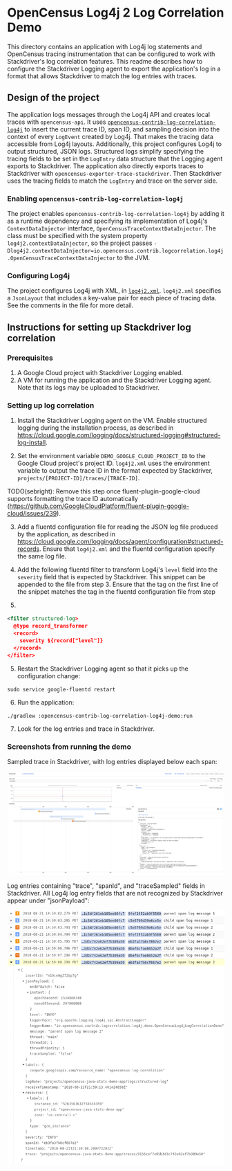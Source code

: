 # OpenCensus Log4j 2 Log Correlation Demo

This directory contains an application with Log4j log statements and OpenCensus tracing
instrumentation that can be configured to work with Stackdriver's log correlation features.  This
readme describes how to configure the Stackdriver Logging agent to export the application's log in a
format that allows Stackdriver to match the log entries with traces.

## Design of the project

The application logs messages through the Log4j API and creates local traces with `opencensus-api`.
It uses
[`opencensus-contrib-log-correlation-log4j`](https://github.com/census-instrumentation/opencensus-java/tree/master/contrib/log_correlation/log4j)
to insert the current trace ID, span ID, and sampling decision into the context of every `LogEvent`
created by Log4j.  That makes the tracing data accessible from Log4j layouts.  Additionally, this
project configures Log4j to output structured, JSON logs.  Structured logs simplify specifying the
tracing fields to be set in the `LogEntry` data structure that the Logging agent exports to
Stackdriver.  The application also directly exports traces to Stackdriver with
`opencensus-exporter-trace-stackdriver`.  Then Stackdriver uses the tracing fields to match the
`LogEntry` and trace on the server side.

### Enabling `opencensus-contrib-log-correlation-log4j`

The project enables `opencensus-contrib-log-correlation-log4j` by adding it as a runtime dependency
and specifying its implementation of Log4j's `ContextDataInjector` interface,
`OpenCensusTraceContextDataInjector`.  The class must be specified with the system property
`log4j2.contextDataInjector`, so the project passes
`-Dlog4j2.contextDataInjector=io.opencensus.contrib.logcorrelation.log4j.OpenCensusTraceContextDataInjector`
to the JVM.

### Configuring Log4j

The project configures Log4j with XML, in [`log4j2.xml`](src/main/resources/log4j2.xml).
`log4j2.xml` specifies a `JsonLayout` that includes a key-value pair for each piece of tracing data.
See the comments in the file for more detail.

## Instructions for setting up Stackdriver log correlation

### Prerequisites

1. A Google Cloud project with Stackdriver Logging enabled.
2. A VM for running the application and the Stackdriver Logging agent.  Note that its logs may be
uploaded to Stackdriver.

### Setting up log correlation

1. Install the Stackdriver Logging agent on the VM.  Enable structured logging during the
installation process, as described in
https://cloud.google.com/logging/docs/structured-logging#structured-log-install.

2. Set the environment variable `DEMO_GOOGLE_CLOUD_PROJECT_ID` to the Google Cloud project's project
ID.  `log4j2.xml` uses the environment variable to output the trace ID in the format expected by
Stackdriver, `projects/[PROJECT-ID]/traces/[TRACE-ID]`.

  TODO(sebright): Remove this step once fluent-plugin-google-cloud supports formatting the trace ID
automatically (https://github.com/GoogleCloudPlatform/fluent-plugin-google-cloud/issues/239).

3. Add a fluentd configuration file for reading the JSON log file produced by the application, as
described in https://cloud.google.com/logging/docs/agent/configuration#structured-records.  Ensure
that `log4j2.xml` and the fluentd configuration specify the same log file.

4. Add the following fluentd filter to transform Log4j's `level` field into the `severity` field
that is expected by Stackdriver.  This snippet can be appended to the file from step 3.  Ensure that
the tag on the first line of the snippet matches the tag in the fluentd configuration file from step
3.

  ```xml
  <filter structured-log>
    @type record_transformer
    <record>
      severity ${record["level"]}
    </record>
  </filter>
  ```

5. Restart the Stackdriver Logging agent so that it picks up the configuration change:

  ```
  sudo service google-fluentd restart
  ```

6. Run the application:

  ```
  ./gradlew :opencensus-contrib-log-correlation-log4j-demo:run
  ```

7. Look for the log entries and trace in Stackdriver.

### Screenshots from running the demo

Sampled trace in Stackdriver, with log entries displayed below each span:

![Traces](images/trace.png "Example trace in Stackdriver")

Log entries containing "trace", "spanId", and "traceSampled" fields in Stackdriver.  All Log4j log
entry fields that are not recognized by Stackdriver appear under "jsonPayload":

![Logs](images/logs.png "Example logs in Stackdriver")
